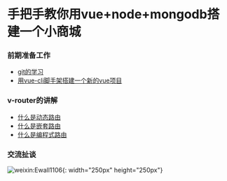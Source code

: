 # 手把手教你用vue+node+mongodb搭建一个小商城

### 前期准备工作
- [git的学习](https://www.jianshu.com/p/6deca2cfc37a)
- [用vue-cli脚手架搭建一个新的vue项目](https://www.jianshu.com/p/0b91e9a05694)

### v-router的讲解
- [什么是动态路由](https://www.jianshu.com/p/0b91e9a05694)
- [什么是嵌套路由](https://www.jianshu.com/p/0b91e9a05694)
- [什么是编程式路由](https://www.jianshu.com/p/0b91e9a05694)

### 交流扯谈
![weixin:Ewall1106]("https://wx3.sinaimg.cn/mw1024/006pIwwKgy1frm9f1mghlj30e80e83yy.jpg "weixin:Ewall1106"){: width="250px" height="250px"}
<!-- <img src="https://wx3.sinaimg.cn/mw1024/006pIwwKgy1frm9f1mghlj30e80e83yy.jpg" width="250px" height="250px" alt="weixin:Ewall1106"/> -->
